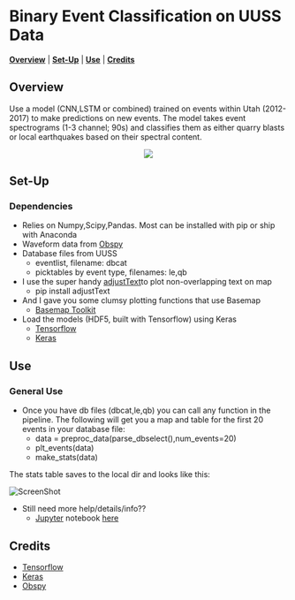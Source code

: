 Binary Event Classification on UUSS Data
===============================================
</p>

<p align="left">
<b><a href="#overview">Overview</a></b>
|
<b><a href="#set-up">Set-Up</a></b>
|
<b><a href="#use">Use</a></b>
|
<b><a href="#credits">Credits</a></b>

</p>


Overview
-----

Use a model (CNN,LSTM or combined) trained on events within Utah (2012-2017) to make predictions on new events. 
The model takes event spectrograms (1-3 channel; 90s) and classifies them as either quarry blasts or local earthquakes based on their spectral content.

<p align="center"><img src="https://github.com/quapity/UUSS_LSTM_classification/raw/master/figures/screen1.png"></p>

Set-Up
------------

### Dependencies
* Relies on Numpy,Scipy,Pandas. Most can be installed with pip or ship with Anaconda
* Waveform data from [Obspy]  
* Database files from UUSS 
    - eventlist, filename: dbcat 
    - picktables by event type, filenames: le,qb
* I use the super handy [adjustText]to plot non-overlapping text on map
    - pip install adjustText
* And I gave you some clumsy plotting functions that use Basemap
    - [Basemap Toolkit]
* Load the models (HDF5, built with Tensorflow) using Keras
    - [Tensorflow]
    - [Keras]
    
  
Use
------------

### General Use

* Once you have db files (dbcat,le,qb) you can call any function in the pipeline. The following will get you a map and table for the first 20 events in your database file:
   - data = preproc_data(parse_dbselect(),num_events=20)
   - plt_events(data)
   - make_stats(data)
   
The stats table saves to the local dir and looks like this:

![ScreenShot](https://github.com/quapity/UUSS_LSTM_classification/raw/master/figures/screen2.png)

* Still need more help/details/info?? 
   - [Jupyter] notebook [here](https://github.com/quapity/UUSS_LSTM_classification/blob/master/tutorial.ipynb)

Credits
------------

* [Tensorflow]
* [Keras]
* [Obspy]

[adjustText]:https://github.com/Phlya/adjustText
[Basemap Toolkit]:https://matplotlib.org/basemap/
[Jupyter]:http://jupyter.org/
[Keras]:https://keras.io/
[Tensorflow]:https://www.tensorflow.org/
[Obspy]:https://github.com/obspy/obspy/wiki



